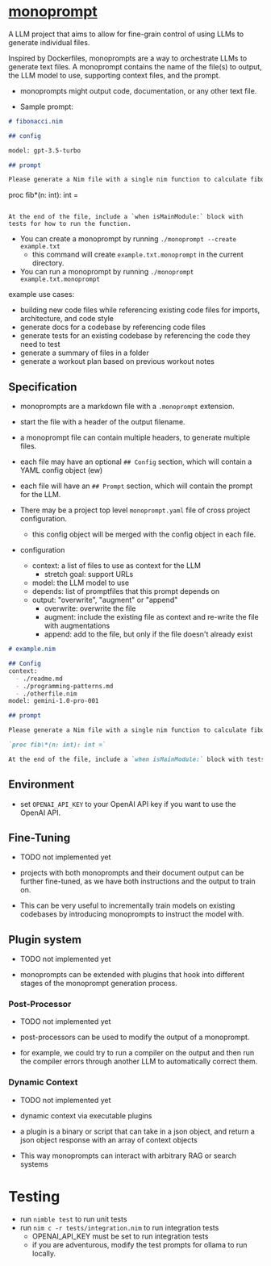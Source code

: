 # [monoprompt](https://monofuel.github.io/monoprompt/)

A LLM project that aims to allow for fine-grain control of using LLMs to generate individual files.

Inspired by Dockerfiles, monoprompts are a way to orchestrate LLMs to generate text files.
A monoprompt contains the name of the file(s) to output, the LLM model to use, supporting context files, and the prompt.
- monoprompts might output code, documentation, or any other text file.

- Sample prompt:
```md
# fibonacci.nim

## config

model: gpt-3.5-turbo

## prompt

Please generate a Nim file with a single nim function to calculate fibonacci numbers recursively.

```
proc fib*(n: int): int =
```

At the end of the file, include a `when isMainModule:` block with tests for how to run the function.
```

- You can create a monoprompt by running `./monoprompt --create example.txt`
  - this command will create `example.txt.monoprompt` in the current directory.
- You can run a monoprompt by running `./monoprompt example.txt.monoprompt`

example use cases:

- building new code files while referencing existing code files for imports, architecture, and code style
- generate docs for a codebase by referencing code files
- generate tests for an existing codebase by referencing the code they need to test
- generate a summary of files in a folder
- generate a workout plan based on previous workout notes


## Specification

- monoprompts are a markdown file with a `.monoprompt` extension.
- start the file with a header of the output filename.
- a monoprompt file can contain multiple headers, to generate multiple files.
- each file may have an optional `## Config` section, which will contain a YAML config object (ew)
- each file will have an `## Prompt` section, which will contain the prompt for the LLM.
- There may be a project top level `monoprompt.yaml` file of cross project configuration.

  - this config object will be merged with the config object in each file.

- configuration
  - context: a list of files to use as context for the LLM
    - stretch goal: support URLs
  - model: the LLM model to use
  - depends: list of promptfiles that this prompt depends on
  - output: "overwrite", "augment" or "append"
    - overwrite: overwrite the file
    - augment: include the existing file as context and re-write the file with augmentations
    - append: add to the file, but only if the file doesn't already exist

```md
# example.nim

## Config
context:
  - ./readme.md
  - ./programming-patterns.md
  - ./otherfile.nim
model: gemini-1.0-pro-001

## prompt

Please generate a Nim file with a single nim function to calculate fibonacci numbers recursively.

`proc fib\*(n: int): int =`

At the end of the file, include a `when isMainModule:` block with tests for how to run the function.
```

## Environment

- set `OPENAI_API_KEY` to your OpenAI API key if you want to use the OpenAI API.

## Fine-Tuning

- TODO not implemented yet

- projects with both monoprompts and their document output can be further fine-tuned, as we have both instructions and the output to train on.
- This can be very useful to incrementally train models on existing codebases by introducing monoprompts to instruct the model with.

## Plugin system

- TODO not implemented yet

- monoprompts can be extended with plugins that hook into different stages of the monoprompt generation process.

### Post-Processor

- TODO not implemented yet

- post-processors can be used to modify the output of a monoprompt.
- for example, we could try to run a compiler on the output and then run the compiler errors through another LLM to automatically correct them.

### Dynamic Context

- TODO not implemented yet

- dynamic context via executable plugins
- a plugin is a binary or script that can take in a json object, and return a json object response with an array of context objects
- This way monoprompts can interact with arbitrary RAG or search systems


# Testing

- run `nimble test` to run unit tests
- run `nim c -r tests/integration.nim` to run integration tests
  - OPENAI_API_KEY must be set to run integration tests
  - if you are adventurous, modify the test prompts for ollama to run locally.